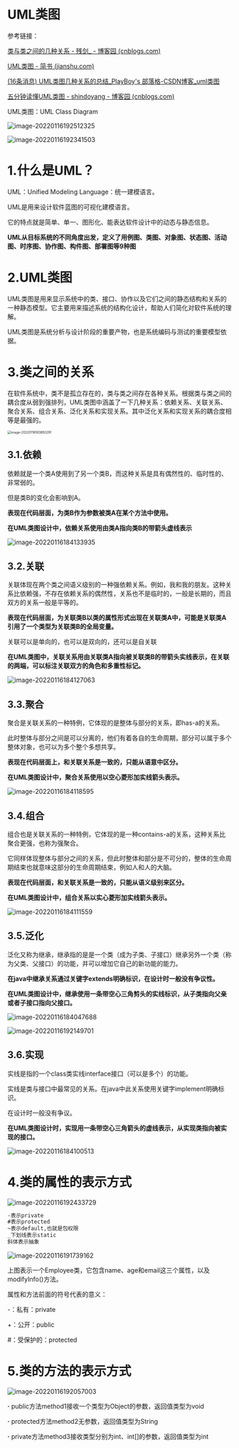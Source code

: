 # UML类图

参考链接：

[类与类之间的几种关系 - 残剑_ - 博客园 (cnblogs.com)](https://www.cnblogs.com/liuling/archive/2013/05/03/classrelation.html)

[UML类图 - 简书 (jianshu.com)](https://www.jianshu.com/p/57620b762160)

[(16条消息) UML类图几种关系的总结_PlayBoy's 部落格-CSDN博客_uml类图](https://blog.csdn.net/tianhai110/article/details/6339565)

[五分钟读懂UML类图 - shindoyang - 博客园 (cnblogs.com)](https://www.cnblogs.com/shindo/p/5579191.html)

UML类图：UML Class Diagram

![image-20220116192512325](../imgs/image-20220116192512325.png)

![image-20220116192341503](../imgs/image-20220116192341503.png)

# 1.什么是UML？

UML：Unified Modeling Language：统一建模语言。

UML是用来设计软件蓝图的可视化建模语言。

它的特点就是简单、单一、图形化、能表达软件设计中的动态与静态信息。

**UML从目标系统的不同角度出发，定义了用例图、类图、对象图、状态图、活动图、时序图、协作图、构件图、部署图等9种图**

# 2.UML类图

UML类图是用来显示系统中的类、接口、协作以及它们之间的静态结构和关系的一种静态模型。它主要用来描述系统的结构化设计，帮助人们简化对软件系统的理解。

UML类图是系统分析与设计阶段的重要产物，也是系统编码与测试的重要模型依据。

# 3.类之间的关系

在软件系统中，类不是孤立存在的，类与类之间存在各种关系。根据类与类之间的耦合度从弱到强排列，UML类图中涵盖了一下几种关系：依赖关系、关联关系、聚合关系、组合关系、泛化关系和实现关系。其中泛化关系和实现关系的耦合度相等是最强的。

<img src="../imgs/image-20220116183850291.png" alt="image-20220116183850291" style="zoom:50%;" />

## 3.1.依赖

依赖就是一个类A使用到了另一个类B，而这种关系是具有偶然性的、临时性的、非常弱的。

但是类B的变化会影响到A。

**表现在代码层面，为类B作为参数被类A在某个方法中使用。**

**在UML类图设计中，依赖关系使用由类A指向类B的带箭头虚线表示**

![image-20220116184133935](../imgs/image-20220116184133935.png)

## 3.2.关联

关联体现在两个类之间语义级别的一种强依赖关系。例如，我和我的朋友。这种关系比依赖强，不存在依赖关系的偶然性，关系也不是临时的，一般是长期的，而且双方的关系一般是平等的。

**表现在代码层面，为关联类B以类的属性形式出现在关联类A中，可能是关联类A引用了一个类型为关联类B的全局变量。**

关联可以是单向的，也可以是双向的，还可以是自关联

**在UML类图中，关联关系用由关联类A指向被关联类B的带箭头实线表示，在关联的两端，可以标注关联双方的角色和多重性标记。**

![image-20220116184127063](../imgs/image-20220116184127063.png)

## 3.3.聚合

聚合是关联关系的一种特例，它体现的是整体与部分的关系，即has-a的关系。

此时整体与部分之间是可以分离的，他们有着各自的生命周期，部分可以属于多个整体对象，也可以为多个整个多想共享。

**表现在代码层面上，和关联关系是一致的，只能从语意中区分。**

**在UML类图设计中，聚合关系使用以空心菱形加实线箭头表示。**

![image-20220116184118595](../imgs/image-20220116184118595.png)

## 3.4.组合

组合也是关联关系的一种特例，它体现的是一种contains-a的关系，这种关系比聚合更强，也称为强聚合。

它同样体现整体与部分之间的关系，但此时整体和部分是不可分的，整体的生命周期结束也就意味这部分的生命周期结束，例如人和人的大脑。

**表现在代码层面，和关联关系是一致的，只能从语义级别来区分。**

**在UML类图设计中，组合关系以实心菱形加实线箭头表示。**

![image-20220116184111559](../imgs/image-20220116184111559.png)

## 3.5.泛化

泛化又称为继承，继承指的是是一个类（成为子类、子接口）继承另外一个类（称为父类、父接口）的功能，并可以增加它自己的新功能的能力。

**在java中继承关系通过关键字extends明确标识，在设计时一般没有争议性。**

**在UML类图设计中，继承使用一条带空心三角剪头的实线标识，从子类指向父亲或者子接口指向父接口。**

![image-20220116184047688](../imgs/image-20220116184047688.png)

![image-20220116192149701](../imgs/image-20220116192149701.png)

## 3.6.实现

实线是指的一个class类实线interface接口（可以是多个）的功能。

实线是类与接口中最常见的关系。在java中此关系使用关键字implement明确标识。

在设计时一般没有争议。

**在UML类图设计时，实现用一条带空心三角箭头的虚线表示，从实现类指向被实现的接口。**

![image-20220116184100513](../imgs/image-20220116184100513.png)

# 4.类的属性的表示方式

![image-20220116192433729](../imgs/image-20220116192433729.png)

```txt
-表示private  
#表示protected 
~表示default,也就是包权限  
_下划线表示static  
斜体表示抽象  
```

![image-20220116191739162](../imgs/image-20220116191739162.png)

上图表示一个Employee类，它包含name、age和email这三个属性，以及modifyInfo()方法。

属性和方法前面的符号代表的意义：

-：私有：private

+：公开：public

#：受保护的：protected

# 5.类的方法的表示方式

![image-20220116192057003](../imgs/image-20220116192057003.png)

**·** public方法method1接收一个类型为Object的参数，返回值类型为void

**·** protected方法method2无参数，返回值类型为String

**·** private方法method3接收类型分别为int、int[]的参数，返回值类型为int



